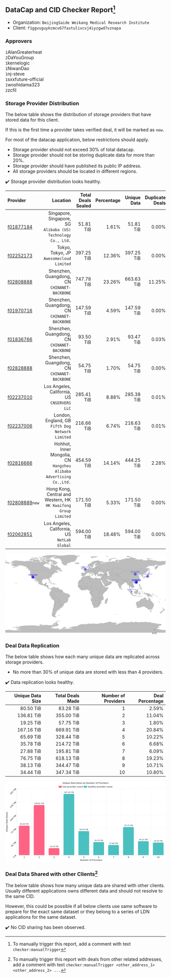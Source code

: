 ## DataCap and CID Checker Report[^1]
 - Organization: `BeijingSaide Weikang Medical Research Institute`
 - Client: `f1ggvuguykcmcv67fastulivcvj4iyzgwd7vznapa`
### Approvers
`1`AlanGreaterheat<br/>`2`DaYouGroup<br/>`1`kernelogic<br/>`1`NiwanDao<br/>`1`nj-steve<br/>`1`sxxfuture-official<br/>`1`woshidama323<br/>`2`zcfil


### Storage Provider Distribution
The below table shows the distribution of storage providers that have stored data for this client.

If this is the first time a provider takes verified deal, it will be marked as `new`.

For most of the datacap application, below restrictions should apply.
 - Storage provider should not exceed 30% of total datacap.
 - Storage provider should not be storing duplicate data for more than 20%.
 - Storage provider should have published its public IP address.
 - All storage providers should be located in different regions.

✔️ Storage provider distribution looks healthy.

| Provider                                                    |                                                               Location | Total Deals Sealed | Percentage | Unique Data | Duplicate Deals |
| :---------------------------------------------------------- | ---------------------------------------------------------------------: | -----------------: | ---------: | ----------: | --------------: |
| [f01877184](https://filfox.info/en/address/f01877184)       |       Singapore, Singapore, SG<br/>`Alibaba (US) Technology Co., Ltd.` |          51.81 TiB |      1.61% |   51.81 TiB |           0.00% |
| [f02252173](https://filfox.info/en/address/f02252173)       |                            Tokyo, Tokyo, JP<br/>`Awesomecloud Limited` |         397.25 TiB |     12.36% |  397.25 TiB |           0.00% |
| [f02808888](https://filfox.info/en/address/f02808888)       |                        Shenzhen, Guangdong, CN<br/>`CHINANET-BACKBONE` |         747.78 TiB |     23.26% |  663.63 TiB |          11.25% |
| [f01970716](https://filfox.info/en/address/f01970716)       |                        Shenzhen, Guangdong, CN<br/>`CHINANET-BACKBONE` |         147.59 TiB |      4.59% |  147.59 TiB |           0.00% |
| [f01836766](https://filfox.info/en/address/f01836766)       |                        Shenzhen, Guangdong, CN<br/>`CHINANET-BACKBONE` |          93.50 TiB |      2.91% |   93.47 TiB |           0.03% |
| [f02828888](https://filfox.info/en/address/f02828888)       |                        Shenzhen, Guangdong, CN<br/>`CHINANET-BACKBONE` |          54.75 TiB |      1.70% |   54.75 TiB |           0.00% |
| [f02237010](https://filfox.info/en/address/f02237010)       |                        Los Angeles, California, US<br/>`CNSERVERS LLC` |         285.41 TiB |      8.88% |  285.38 TiB |           0.01% |
| [f02237006](https://filfox.info/en/address/f02237006)       |                    London, England, GB<br/>`Fifth Dog Network Limited` |         216.66 TiB |      6.74% |  216.63 TiB |           0.01% |
| [f02816666](https://filfox.info/en/address/f02816666)       | Hohhot, Inner Mongolia, CN<br/>`Hangzhou Alibaba Advertising Co.,Ltd.` |         454.59 TiB |     14.14% |  444.25 TiB |           2.28% |
| [f02808889](https://filfox.info/en/address/f02808889)`new`  |     Hong Kong, Central and Western, HK<br/>`HK Kwaifong Group Limited` |         171.50 TiB |      5.33% |  171.50 TiB |           0.00% |
| [f02062851](https://filfox.info/en/address/f02062851)       |                        Los Angeles, California, US<br/>`NetLab Global` |         594.00 TiB |     18.48% |  594.00 TiB |           0.00% |

<img src="https://raw.githubusercontent.com/data-preservation-programs/filplus-checker-assets/main/filecoin-project/filecoin-plus-large-datasets/issues/2126/1700184407022.png"/>

### Deal Data Replication
The below table shows how each many unique data are replicated across storage providers.

- No more than 30% of unique data are stored with less than 4 providers.

✔️ Data replication looks healthy.

| Unique Data Size | Total Deals Made | Number of Providers | Deal Percentage |
| ---------------: | ---------------: | ------------------: | --------------: |
|        80.50 TiB |        83.28 TiB |                   1 |           2.59% |
|       136.81 TiB |       355.00 TiB |                   2 |          11.04% |
|        19.25 TiB |        57.75 TiB |                   3 |           1.80% |
|       167.16 TiB |       669.91 TiB |                   4 |          20.84% |
|        65.69 TiB |       328.44 TiB |                   5 |          10.22% |
|        35.78 TiB |       214.72 TiB |                   6 |           6.68% |
|        27.88 TiB |       195.81 TiB |                   7 |           6.09% |
|        76.75 TiB |       618.13 TiB |                   8 |          19.23% |
|        38.13 TiB |       344.47 TiB |                   9 |          10.71% |
|        34.44 TiB |       347.34 TiB |                  10 |          10.80% |

<img src="https://raw.githubusercontent.com/data-preservation-programs/filplus-checker-assets/main/filecoin-project/filecoin-plus-large-datasets/issues/2126/1700184407689.png"/>

### Deal Data Shared with other Clients[^3]
The below table shows how many unique data are shared with other clients.
Usually different applications owns different data and should not resolve to the same CID.

However, this could be possible if all below clients use same software to prepare for the exact same dataset or they belong to a series of LDN applications for the same dataset.

✔️ No CID sharing has been observed.

[^1]: To manually trigger this report, add a comment with text `checker:manualTrigger`

[^2]: Deals from those addresses are combined into this report as they are specified with `checker:manualTrigger`

[^3]: To manually trigger this report with deals from other related addresses, add a comment with text `checker:manualTrigger <other_address_1> <other_address_2> ...`

